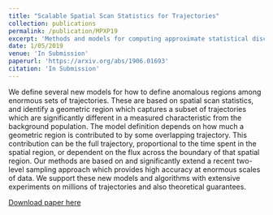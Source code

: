 ```yaml
---
title: "Scalable Spatial Scan Statistics for Trajectories"
collection: publications
permalink: /publication/MPXP19
excerpt: 'Methods and models for computing approximate statistical discrepancy over trajectory sets.'
date: 1/05/2019 
venue: 'In Submission'
paperurl: 'https://arxiv.org/abs/1906.01693'
citation: 'In Submission'
---
```

We define several new models for how to define anomalous regions among enormous sets of trajectories.  These are based on spatial scan statistics, and identify a geometric region which captures a subset of trajectories which are significantly different in a measured characteristic from the background population.  The model definition depends on how much a geometric region is contributed to by some overlapping trajectory. This contribution can be the full trajectory, proportional to the time spent in the spatial region, or dependent on the flux across the boundary of that spatial region.  Our methods are based on and significantly extend a recent two-level sampling approach which provides high accuracy at enormous scales of data.  We support these new models and algorithms with extensive experiments on millions of trajectories and also theoretical guarantees. 


[Download paper here](https://arxiv.org/abs/1906.01693)


